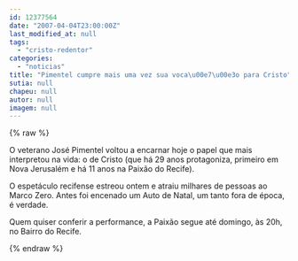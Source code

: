 ```yaml
---
id: 12377564
date: "2007-04-04T23:00:00Z"
last_modified_at: null
tags:
  - "cristo-redentor"
categories:
  - "noticias"
title: "Pimentel cumpre mais uma vez sua voca\u00e7\u00e3o para Cristo"
sutia: null
chapeu: null
autor: null
imagem: null
---
```

{% raw %}
<p><P>O veterano José Pimentel voltou a encarnar&nbsp;hoje o papel que mais interpretou na vida: o de Cristo (que há 29 anos protagoniza, primeiro em Nova Jerusalém e há 11 anos na Paixão do Recife).</P></p>
<p><P>O espetáculo recifense estreou ontem e atraiu milhares de pessoas&nbsp;ao Marco Zero. Antes foi encenado um&nbsp;Auto de Natal, um&nbsp;tanto fora de época, é verdade.</P></p>
<p><P>Quem quiser conferir a performance,&nbsp;a Paixão segue até domingo, às 20h, no Bairro do Recife.</P> </p>
{% endraw %}
